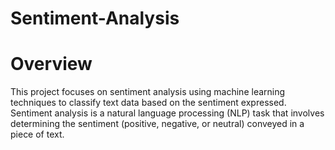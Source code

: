 # Sentiment-Analysis
# Overview
This project focuses on sentiment analysis using machine learning techniques to classify text data based on the sentiment expressed. Sentiment analysis is a natural language processing (NLP) task that involves determining the sentiment (positive, negative, or neutral) conveyed in a piece of text.
